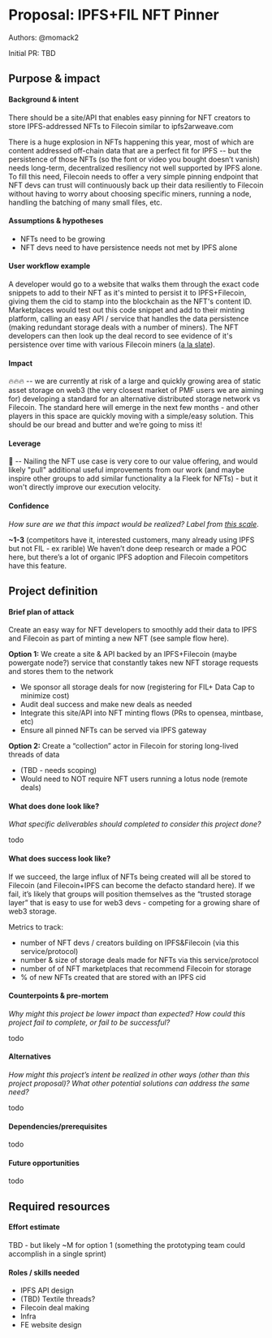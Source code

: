 # Proposal: IPFS+FIL NFT Pinner

Authors: @momack2

Initial PR: TBD <!-- Reference the PR first proposing this document. Oooh, self-reference! -->

<!--
This template is for a proposal/brief/pitch for a significant project to be undertaken by a Web3 Dev project team.
The goal of project proposals is to help us decide which work to take on, which things are more valuable than other things.
-->
<!--
A proposal should contain enough detail for others to understand how this project contributes to our team’s mission of product-market fit
for our unified stack of protocols, what is included in scope of the project, where to get started if a project team were to take this on,
and any other information relevant for prioritizing this project against others.
It does not need to describe the work in much detail. Most technical design and planning would take place after a proposal is adopted.
Good project scope aims for ~3-5 engineers for 1-3 months (though feel free to suggest larger-scoped projects anyway). 
Projects do not include regular day-to-day maintenance and improvement work, e.g. on testing, tooling, validation, code clarity, refactors for future capability, etc.
-->
<!--
For ease of discussion in PRs, consider breaking lines after every sentence or long phrase.
-->

## Purpose &amp; impact 
#### Background &amp; intent
There should be a site/API that enables easy pinning for NFT creators to store IPFS-addressed NFTs to Filecoin similar to ipfs2arweave.com 

There is a huge explosion in NFTs happening this year, most of which are content addressed off-chain data that are a perfect fit for IPFS -- but the persistence of those NFTs (so the font or video you bought doesn’t vanish) needs long-term, decentralized resiliency not well supported by IPFS alone. To fill this need, Filecoin needs to offer a very simple pinning endpoint that NFT devs can trust will continuously back up their data resiliently to Filecoin without having to worry about choosing specific miners, running a node, handling the batching of many small files, etc.

#### Assumptions &amp; hypotheses
- NFTs need to be growing
- NFT devs need to have persistence needs not met by IPFS alone

#### User workflow example
A developer would go to a website that walks them through the exact code snippets to add to their NFT as it's minted to persist it to IPFS+Filecoin, giving them the cid to stamp into the blockchain as the NFT's content ID. Marketplaces would test out this code snippet and add to their minting platform, calling an easy API / service that handles the data persistence (making redundant storage deals with a number of miners). The NFT developers can then look up the deal record to see evidence of it's persistence over time with various Filecoin miners ([a la slate](https://slate.host/_?scene=NAV_STORAGE_DEAL)).

#### Impact
🔥🔥🔥  -- we are currently at risk of a large and quickly growing area of static asset storage on web3 (the very closest market of PMF users we are aiming for) developing a standard for an alternative distributed storage network vs Filecoin. The standard here will emerge in the next few months - and other players in this space are quickly moving with a simple/easy solution. This should be our bread and butter and we’re going to miss it!

#### Leverage
🎯 -- Nailing the NFT use case is very core to our value offering, and would likely "pull" additional useful improvements from our work (and maybe inspire other groups to add similar functionality a la Fleek for NFTs) - but it won't directly improve our execution velocity.

#### Confidence
_How sure are we that this impact would be realized? Label from [this scale](https://medium.com/@nimay/inside-product-introduction-to-feature-priority-using-ice-impact-confidence-ease-and-gist-5180434e5b15)_.

**~1-3** (competitors have it, interested customers, many already using IPFS but not FIL - ex rarible)
We haven’t done deep research or made a POC here, but there’s a lot of organic IPFS adoption and Filecoin competitors have this feature.

## Project definition
#### Brief plan of attack

Create an easy way for NFT developers to smoothly add their data to IPFS and Filecoin as part of minting a new NFT (see sample flow here). 

**Option 1:** We create a site & API backed by an IPFS+Filecoin (maybe powergate node?) service that constantly takes new NFT storage requests and stores them to the network
- We sponsor all storage deals for now (registering for FIL+ Data Cap to minimize cost)
- Audit deal success and make new deals as needed
- Integrate this site/API into NFT minting flows (PRs to opensea, mintbase, etc)
- Ensure all pinned NFTs can be served via IPFS gateway

**Option 2:** Create a “collection” actor in Filecoin for storing long-lived threads of data
- (TBD - needs scoping)
- Would need to NOT require NFT users running a lotus node (remote deals)

#### What does done look like?
_What specific deliverables should completed to consider this project done?_

todo

####  What does success look like?

If we succeed, the large influx of NFTs being created will all be stored to Filecoin (and Filecoin+IPFS can become the defacto standard here). If we fail, it’s likely that groups will position themselves as the “trusted storage layer” that is easy to use for web3 devs - competing for a growing share of web3 storage.

Metrics to track:
- number of NFT devs / creators building on IPFS&Filecoin (via this service/protocol)
- number & size of storage deals made for NFTs via this service/protocol
- number of of NFT marketplaces that recommend Filecoin for storage
- % of new NFTs created that are stored with an IPFS cid

#### Counterpoints &amp; pre-mortem
_Why might this project be lower impact than expected? How could this project fail to complete, or fail to be successful?_

todo

#### Alternatives
_How might this project’s intent be realized in other ways (other than this project proposal)? What other potential solutions can address the same need?_

todo

#### Dependencies/prerequisites
<!--List any other projects that are dependencies/prerequisites for this project that is being pitched.-->
todo

#### Future opportunities
<!--What future projects/opportunities could this project enable?-->
todo

## Required resources

#### Effort estimate
<!--T-shirt size rating of the size of the project. If the project might require external collaborators/teams, please note in the roles/skills section below). 
For a team of 3-5 people with the appropriate skills:
- Small, 1-2 weeks
- Medium, 3-5 weeks
- Large, 6-10 weeks
- XLarge, >10 weeks
Describe any choices and uncertainty in this scope estimate. (E.g. Uncertainty in the scope until design work is complete, low uncertainty in execution thereafter.)
-->
TBD - but likely ~M for option 1 (something the prototyping team could accomplish in a single sprint)

#### Roles / skills needed
<!--Describe the knowledge/skill-sets and team that are needed for this project (e.g. PM, docs, protocol or library expertise, design expertise, etc.). If this project could be externalized to the community or a team outside PL's direct employment, please note that here.-->
- IPFS API design
- (TBD) Textile threads?
- Filecoin deal making
- Infra
- FE website design
